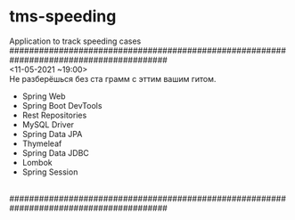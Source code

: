 # tms-speeding
Application to track speeding cases
<br/>
########################################################################################<br/>
<11-05-2021 ~19:00> <br/>
Не разберёшься без ста грамм с эттим вашим гитом.<br/>
- Spring Web
- Spring Boot DevTools
- Rest Repositories
- MySQL Driver
- Spring Data JPA
- Thymeleaf
- Spring Data JDBC
- Lombok
- Spring Session
<a/>
<br/>
########################################################################################
